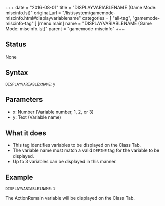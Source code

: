 +++
date = "2016-08-01"
title = "DISPLAYVARIABLENAME (Game Mode: miscinfo.lst)"
original_url = "/list/system/gamemode-miscinfo.html#displayvariablename"
categories = [ "all-tag", "gamemode-miscinfo-tag" ]
[menu.main]
    name = "DISPLAYVARIABLENAME (Game Mode: miscinfo.lst)"
    parent = "gamemode-miscinfo"
+++

## Status

None

## Syntax

`DISPLAYVARIABLExNAME:y`

## Parameters

-   x: Number (Variable number, 1, 2, or 3)
-   y: Text (Variable name)



What it does
------------

-   This tag identifies variables to be displayed on the Class Tab.
-   The variable name must match a valid `DEFINE` tag for the variable
    to be displayed.
-   Up to 3 variables can be displayed in this manner.

Example
-------

`DISPLAYVARIABLE1NAME:1`

The ActionRemain variable will be displayed on the Class Tab.


